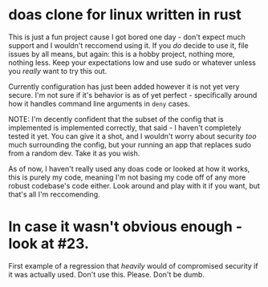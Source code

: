# doas clone for linux written in rust

This is just a fun project cause I got bored one day - don't expect much support and I wouldn't reccomend using it. If you _do_ decide to use it, file issues by all means, but again: this is a hobby project, nothing more, nothing less. Keep your expectations low and use sudo or whatever unless you _really_ want to try this out.

Currently configuration has just been added however it is not yet very secure. I'm not sure if it's behavior is as of yet perfect - specifically around how it handles command line arguments in `deny` cases.

NOTE: I'm decently confident that the subset of the config that is implemented is implemented correctly, that said - I haven't completely tested it yet. You can give it a shot, and I wouldn't worry about security *too* much surrounding the config, but your running an app that replaces sudo from a random dev. Take it as you wish.

As of now, I haven't really used any doas code or looked at how it works, this is purely my code, meaning I'm not basing my code off of any more robust codebase's code either. Look around and play with it if you want, but that's all I'm reccomending.


# In case it wasn't obvious enough - look at #23.
First example of a regression that *heavily* would of compromised security if it was actually used. Don't use this. Please. Don't be dumb.
